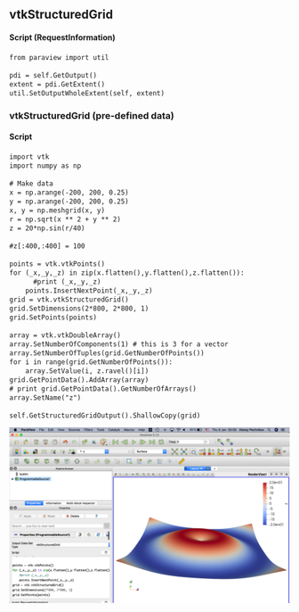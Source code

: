 ## vtkStructuredGrid

#### Script (RequestInformation)
```
from paraview import util

pdi = self.GetOutput()
extent = pdi.GetExtent()
util.SetOutputWholeExtent(self, extent)
```

### vtkStructuredGrid (pre-defined data)

#### Script
```
import vtk
import numpy as np

# Make data
x = np.arange(-200, 200, 0.25)
y = np.arange(-200, 200, 0.25)
x, y = np.meshgrid(x, y)
r = np.sqrt(x ** 2 + y ** 2)
z = 20*np.sin(r/40)

#z[:400,:400] = 100

points = vtk.vtkPoints()
for (_x,_y,_z) in zip(x.flatten(),y.flatten(),z.flatten()):
	  #print (_x,_y,_z)
    points.InsertNextPoint(_x,_y,_z)
grid = vtk.vtkStructuredGrid()
grid.SetDimensions(2*800, 2*800, 1)
grid.SetPoints(points)

array = vtk.vtkDoubleArray()
array.SetNumberOfComponents(1) # this is 3 for a vector
array.SetNumberOfTuples(grid.GetNumberOfPoints())
for i in range(grid.GetNumberOfPoints()):
    array.SetValue(i, z.ravel()[i])
grid.GetPointData().AddArray(array)
# print grid.GetPointData().GetNumberOfArrays()
array.SetName("z")

self.GetStructuredGridOutput().ShallowCopy(grid)
```

![ParaView ProgrammableSource StructuredGrid](ParaView_ProgrammableSource_StructuredGrid.jpg)
